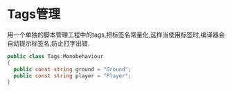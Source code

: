 # Tags管理

用一个单独的脚本管理工程中的tags,把标签名常量化,这样当使用标签时,编译器会自动提示标签名,防止打字出错.

```c#
public class Tags:Monobehaviour
{
  public const string ground = "Ground";
  public const string player = "Player";
}
```

